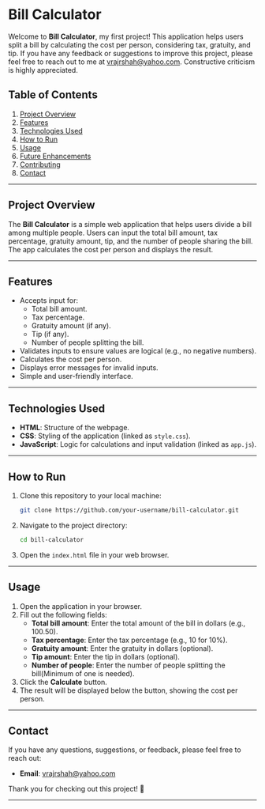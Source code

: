 # Bill Calculator

Welcome to **Bill Calculator**, my first project! This application helps users split a bill by calculating the cost per person, considering tax, gratuity, and tip. If you have any feedback or suggestions to improve this project, please feel free to reach out to me at [vrajrshah@yahoo.com](mailto:vrajrshah@yahoo.com). Constructive criticism is highly appreciated.

## Table of Contents
1. [Project Overview](#project-overview)
2. [Features](#features)
3. [Technologies Used](#technologies-used)
4. [How to Run](#how-to-run)
5. [Usage](#usage)
6. [Future Enhancements](#future-enhancements)
7. [Contributing](#contributing)
8. [Contact](#contact)

---

## Project Overview

The **Bill Calculator** is a simple web application that helps users divide a bill among multiple people. Users can input the total bill amount, tax percentage, gratuity amount, tip, and the number of people sharing the bill. The app calculates the cost per person and displays the result.

---

## Features

- Accepts input for:
  - Total bill amount.
  - Tax percentage.
  - Gratuity amount (if any).
  - Tip (if any).
  - Number of people splitting the bill.
- Validates inputs to ensure values are logical (e.g., no negative numbers).
- Calculates the cost per person.
- Displays error messages for invalid inputs.
- Simple and user-friendly interface.

---

## Technologies Used

- **HTML**: Structure of the webpage.
- **CSS**: Styling of the application (linked as `style.css`).
- **JavaScript**: Logic for calculations and input validation (linked as `app.js`).

---

## How to Run

1. Clone this repository to your local machine:
   ```bash
   git clone https://github.com/your-username/bill-calculator.git
   ```
2. Navigate to the project directory:
   ```bash
   cd bill-calculator
   ```
3. Open the `index.html` file in your web browser.

---

## Usage

1. Open the application in your browser.
2. Fill out the following fields:
   - **Total bill amount**: Enter the total amount of the bill in dollars (e.g., 100.50).
   - **Tax percentage**: Enter the tax percentage (e.g., 10 for 10%).
   - **Gratuity amount**: Enter the gratuity in dollars (optional).
   - **Tip amount**: Enter the tip in dollars (optional).
   - **Number of people**: Enter the number of people splitting the bill(Minimum of one is needed).
3. Click the **Calculate** button.
4. The result will be displayed below the button, showing the cost per person.

---


## Contact

If you have any questions, suggestions, or feedback, please feel free to reach out:

- **Email**: [vrajrshah@yahoo.com](mailto:vrajrshah@yahoo.com)

Thank you for checking out this project! 🎉

---
